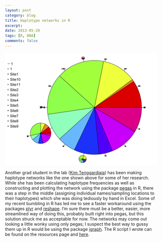 ```yaml
---
layout: post
category: blog
title: Haplotype networks in R
excerpt: 
date: 2013-05-20
tags: [R, DNA]
comments: false
---
```


![haplotype network](/assets/images/haplotype_network.png)

Another grad student in the lab ([Kim Tenggardjaja](https://sites.google.com/site/kimtenggardjajasresearch/)) has been making haplotype networks like the one shown above for some of her research. While she has been calculating haplotype frequencies as well as constructing and plotting the network using the package [pegas](https://cran.r-project.org/web/packages/pegas/index.html) in R, there was a step in the middle (assigning individual names/sampling locations to their haplotypes) which she was doing tediously by hand in Excel. Some of my recent bumbling in R has led me to see a faster workaround using the packages [plyr](http://plyr.had.co.nz/) and [reshape](https://cran.r-project.org/web/packages/reshape/index.html). I’m sure there must be a better, easier, more streamlined way of doing this, probably built right into pegas, but this solution struck me as acceptable for now. The networks may come out looking a little wonky using only pegas; I suspect the best way to gussy them up in R would be using the package [igraph](https://cran.r-project.org/web/packages/igraph/index.html). The R script I wrote can be found on the resources page and [here]().